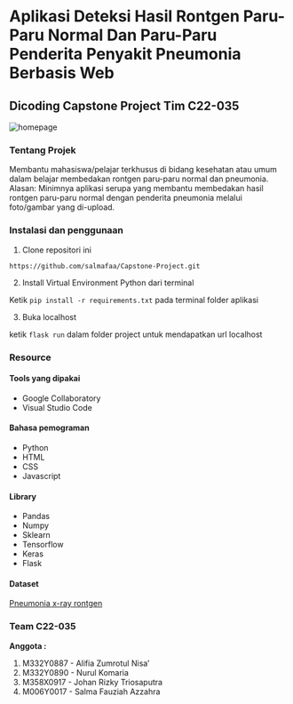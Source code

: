 # Aplikasi Deteksi Hasil Rontgen Paru-Paru Normal Dan Paru-Paru Penderita Penyakit Pneumonia Berbasis Web

## Dicoding Capstone Project Tim C22-035

![homepage](https://user-images.githubusercontent.com/81506579/206904984-d6184931-ba71-43d2-8526-e01cf9ede192.png)

### Tentang Projek
Membantu mahasiswa/pelajar terkhusus di bidang kesehatan atau umum dalam belajar membedakan rontgen paru-paru normal dan pneumonia.
Alasan: Minimnya aplikasi serupa yang membantu membedakan hasil rontgen paru-paru normal dengan penderita pneumonia melalui foto/gambar yang di-upload.

### Instalasi dan penggunaan
1. Clone repositori ini

  ```https://github.com/salmafaa/Capstone-Project.git```

2. Install Virtual Environment Python dari terminal

  Ketik ```pip install -r requirements.txt``` pada terminal folder aplikasi

3. Buka localhost

  ketik ```flask run``` dalam folder project untuk mendapatkan url localhost

### Resource
#### Tools yang dipakai
- Google Collaboratory
- Visual Studio Code

#### Bahasa pemograman
- Python
- HTML
- CSS
- Javascript

#### Library
- Pandas
- Numpy
- Sklearn
- Tensorflow
- Keras
- Flask

#### Dataset
[Pneumonia x-ray rontgen](https://www.kaggle.com/datasets/paultimothymooney/chest-xray-pneumonia)

### Team C22-035

**Anggota :**

1. M332Y0887 - Alifia Zumrotul Nisa’
2. M332Y0890 - Nurul Komaria
3. M358X0917 - Johan Rizky Triosaputra
4. M006Y0017 - Salma Fauziah Azzahra

